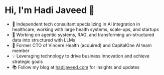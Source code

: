 # Hi, I'm Hadi Javeed 👋

- 🚀 Independent tech consultant specializing in AI integration in healthcare, working with large health systems, scale-ups, and startups
- 🤖 Working on agentic systems, RAG, and transforming un-structured data into structured with LLMs
- 💼 Former CTO of Vincere Health (acquired) and CapitalOne AI team member
- 💡 Leveraging technology to drive business innovation and achieve strategic goals
- 📚 Follow my blog at [hadijaveed.com](https://www.hadijaveed.me) for insights and updates
